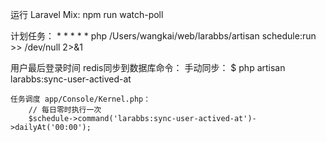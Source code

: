 

运行 Laravel Mix: npm run watch-poll




计划任务：
    * * * * * php /Users/wangkai/web/larabbs/artisan schedule:run >> /dev/null 2>&1


用户最后登录时间 redis同步到数据库命令：
    手动同步：
        $ php artisan larabbs:sync-user-actived-at
        
    任务调度 app/Console/Kernel.php：
        // 每日零时执行一次
        $schedule->command('larabbs:sync-user-actived-at')->dailyAt('00:00');
    
        